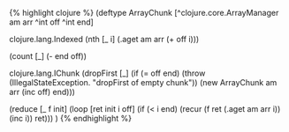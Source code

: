 {% highlight clojure %}
(deftype ArrayChunk [^clojure.core.ArrayManager am arr ^int off ^int end]
  
  clojure.lang.Indexed
  (nth [_ i] (.aget am arr (+ off i)))
  
  (count [_] (- end off))

  clojure.lang.IChunk
  (dropFirst [_]
    (if (= off end)
      (throw (IllegalStateException. "dropFirst of empty chunk"))
      (new ArrayChunk am arr (inc off) end)))
  
  (reduce [_ f init]
    (loop [ret init i off]
      (if (< i end)
        (recur (f ret (.aget am arr i)) (inc i))
        ret)))
  )
{% endhighlight %}
